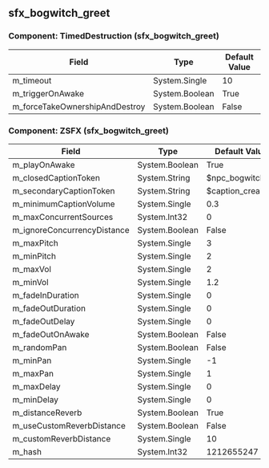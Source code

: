 ## sfx_bogwitch_greet

### Component: TimedDestruction (sfx_bogwitch_greet)

|Field|Type|Default Value|
|---|---|---|
|m_timeout|System.Single|10|
|m_triggerOnAwake|System.Boolean|True|
|m_forceTakeOwnershipAndDestroy|System.Boolean|False|

### Component: ZSFX (sfx_bogwitch_greet)

|Field|Type|Default Value|
|---|---|---|
|m_playOnAwake|System.Boolean|True|
|m_closedCaptionToken|System.String|$npc_bogwitch|
|m_secondaryCaptionToken|System.String|$caption_creaking|
|m_minimumCaptionVolume|System.Single|0.3|
|m_maxConcurrentSources|System.Int32|0|
|m_ignoreConcurrencyDistance|System.Boolean|False|
|m_maxPitch|System.Single|3|
|m_minPitch|System.Single|2|
|m_maxVol|System.Single|2|
|m_minVol|System.Single|1.2|
|m_fadeInDuration|System.Single|0|
|m_fadeOutDuration|System.Single|0|
|m_fadeOutDelay|System.Single|0|
|m_fadeOutOnAwake|System.Boolean|False|
|m_randomPan|System.Boolean|False|
|m_minPan|System.Single|-1|
|m_maxPan|System.Single|1|
|m_maxDelay|System.Single|0|
|m_minDelay|System.Single|0|
|m_distanceReverb|System.Boolean|True|
|m_useCustomReverbDistance|System.Boolean|False|
|m_customReverbDistance|System.Single|10|
|m_hash|System.Int32|1212655247|


